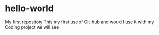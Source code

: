 # hello-world
My first repository
This my first use of Git-hub and would I use it with my Coding project we will see
